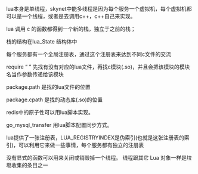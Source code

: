 lua本身是单线程，skynet中能多线程是因为每个服务一个虚拟机，每个虚拟机都可以是一个线程，或者是去调用c++，c++自己来实现。

lua 调用 c 的函数都得到一个新的栈，独立于之前的栈；

栈的结构在lua_State 结构体中

每个服务都有一个全局注册表，通过这个注册表来达到不同c文件的交流

require “   ”      先找有没有对应的lua文件，再找c模块(.so)，并且会把该模块的模块名当作参数传递给该模块

package.path 是找的lua文件的位置

package.cpath 是找的动态库(.so)的位置

redis中的原子性可以用lua脚本实现。

go_mysql_transfer 用lua脚本配置同步方式。



lua提供了一张注册表，LUA_REGISTRYINDEX是伪索引(也就是这张注册表的索引)，可以利用它来做一些事情，每个服务都有独立的注册表

没有显式的函数可以用来关闭或销毁掉一个线程。
线程跟其它 Lua 对象一样是垃圾收集的条目之一





